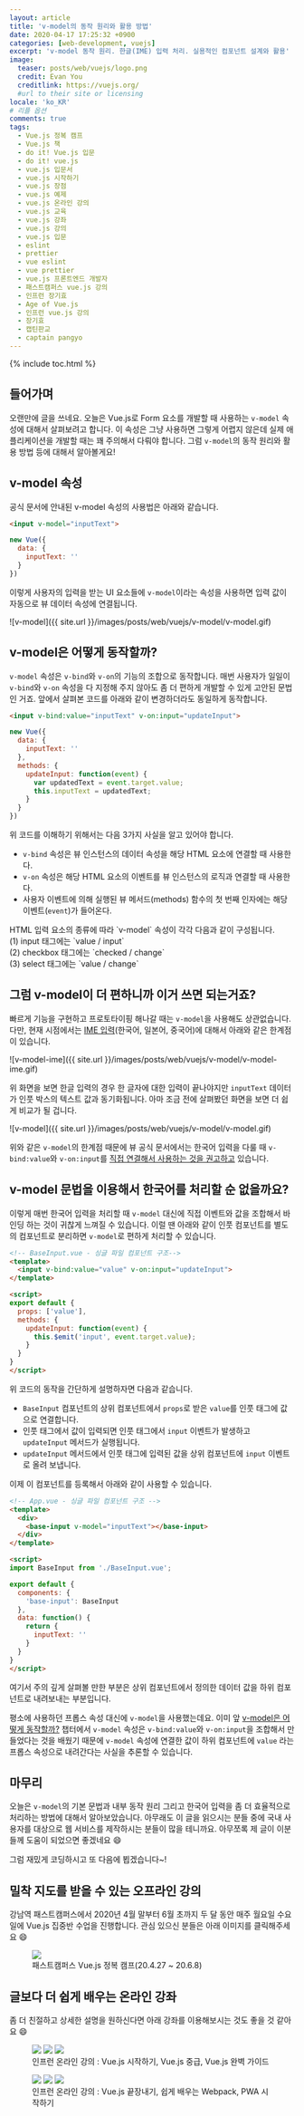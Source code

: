 ```yaml
---
layout: article
title: 'v-model의 동작 원리와 활용 방법'
date: 2020-04-17 17:25:32 +0900
categories: [web-development, vuejs]
excerpt: 'v-model 동작 원리. 한글(IME) 입력 처리. 실용적인 컴포넌트 설계와 활용'
image:
  teaser: posts/web/vuejs/logo.png
  credit: Evan You
  creditlink: https://vuejs.org/
  #url to their site or licensing
locale: 'ko_KR'
# 리플 옵션
comments: true
tags:
  - Vue.js 정복 캠프
  - Vue.js 책
  - do it! Vue.js 입문
  - do it! vue.js
  - vue.js 입문서
  - vue.js 시작하기
  - vue.js 장점
  - vue.js 예제
  - vue.js 온라인 강의
  - vue.js 교육
  - vue.js 강좌
  - vue.js 강의
  - vue.js 입문
  - eslint
  - prettier
  - vue eslint
  - vue prettier
  - vue.js 프론트엔드 개발자
  - 패스트캠퍼스 vue.js 강의
  - 인프런 장기효
  - Age of Vue.js
  - 인프런 vue.js 강의
  - 장기효
  - 캡틴판교
  - captain pangyo
---
```


{% include toc.html %}

## 들어가며

오랜만에 글을 쓰네요. 오늘은 Vue.js로 Form 요소를 개발할 때 사용하는 `v-model` 속성에 대해서 살펴보려고 합니다. 이 속성은 그냥 사용하면 그렇게 어렵지 않은데 실제 애플리케이션을 개발할 때는 꽤 주의해서 다뤄야 합니다. 그럼 `v-model`의 동작 원리와 활용 방법 등에 대해서 알아볼게요!

## v-model 속성

공식 문서에 안내된 v-model 속성의 사용법은 아래와 같습니다.

```html
<input v-model="inputText">
```

```js
new Vue({
  data: {
    inputText: ''
  }
})
```

이렇게 사용자의 입력을 받는 UI 요소들에 `v-model`이라는 속성을 사용하면 입력 값이 자동으로 뷰 데이터 속성에 연결됩니다.

![v-model]({{ site.url }}/images/posts/web/vuejs/v-model/v-model.gif)

## v-model은 어떻게 동작할까?

`v-model` 속성은 `v-bind`와 `v-on`의 기능의 조합으로 동작합니다. 매번 사용자가 일일이 `v-bind`와 `v-on` 속성을 다 지정해 주지 않아도 좀 더 편하게 개발할 수 있게 고안된 문법인 거죠. 앞에서 살펴본 코드를 아래와 같이 변경하더라도 동일하게 동작합니다.

```html
<input v-bind:value="inputText" v-on:input="updateInput">
```

```js
new Vue({
  data: {
    inputText: ''
  },
  methods: {
    updateInput: function(event) {
      var updatedText = event.target.value;
      this.inputText = updatedText;
    }
  }
})
```

위 코드를 이해하기 위해서는 다음 3가지 사실을 알고 있어야 합니다.

- `v-bind` 속성은 뷰 인스턴스의 데이터 속성을 해당 HTML 요소에 연결할 때 사용한다.
- `v-on` 속성은 해당 HTML 요소의 이벤트를 뷰 인스턴스의 로직과 연결할 때 사용한다.
- 사용자 이벤트에 의해 실행된 뷰 메서드(methods) 함수의 첫 번째 인자에는 해당 이벤트(`event`)가 들어온다.

<p class="notice">HTML 입력 요소의 종류에 따라 `v-model` 속성이 각각 다음과 같이 구성됩니다. <br>
(1) input 태그에는 `value / input` <br>
(2) checkbox 태그에는 `checked / change` <br>
(3) select 태그에는 `value / change`
</p>

## 그럼 v-model이 더 편하니까 이거 쓰면 되는거죠?

빠르게 기능을 구현하고 프로토타이핑 해나갈 때는 `v-model`을 사용해도 상관없습니다. 다만, 현재 시점에서는 [IME 입력](https://en.wikipedia.org/wiki/Input_method)(한국어, 일본어, 중국어)에 대해서 아래와 같은 한계점이 있습니다.

![v-model-ime]({{ site.url }}/images/posts/web/vuejs/v-model/v-model-ime.gif)

위 화면을 보면 한글 입력의 경우 한 글자에 대한 입력이 끝나야지만 `inputText` 데이터가 인풋 박스의 텍스트 값과 동기화됩니다. 아마 조금 전에 살펴봤던 화면을 보면 더 쉽게 비교가 될 겁니다.

![v-model]({{ site.url }}/images/posts/web/vuejs/v-model/v-model.gif)

위와 같은 `v-model`의 한계점 때문에 뷰 공식 문서에서는 한국어 입력을 다룰 때 `v-bind:value`와 `v-on:input`를 [직접 연결해서 사용하는 것을 권고하고](https://vuejs.org/v2/guide/forms.html#Basic-Usage) 있습니다.

## v-model 문법을 이용해서 한국어를 처리할 순 없을까요?

이렇게 매번 한국어 입력을 처리할 때 `v-model` 대신에 직접 이벤트와 값을 조합해서 바인딩 하는 것이 귀찮게 느껴질 수 있습니다. 이럴 땐 아래와 같이 인풋 컴포넌트를 별도의 컴포넌트로 분리하면 `v-model`로 편하게 처리할 수 있습니다.

```html
<!-- BaseInput.vue - 싱글 파일 컴포넌트 구조-->
<template>
  <input v-bind:value="value" v-on:input="updateInput">
</template>

<script>
export default {
  props: ['value'],
  methods: {
    updateInput: function(event) {
      this.$emit('input', event.target.value);
    }
  }
}
</script>
```

위 코드의 동작을 간단하게 설명하자면 다음과 같습니다.

- `BaseInput` 컴포넌트의 상위 컴포넌트에서 `props`로 받은 `value`를 인풋 태그에 값으로 연결합니다.
- 인풋 태그에서 값이 입력되면 인풋 태그에서 `input` 이벤트가 발생하고 `updateInput` 메서드가 실행됩니다.
- `updateInput` 메서드에서 인풋 태그에 입력된 값을 상위 컴포넌트에 `input` 이벤트로 올려 보냅니다.

이제 이 컴포넌트를 등록해서 아래와 같이 사용할 수 있습니다.

```html
<!-- App.vue - 싱글 파일 컴포넌트 구조 -->
<template>
  <div>
    <base-input v-model="inputText"></base-input>
  </div>
</template>

<script>
import BaseInput from './BaseInput.vue';

export default {
  components: {
    'base-input': BaseInput
  },
  data: function() {
    return {
      inputText: ''
    }
  }
}
</script>
```

여기서 주의 깊게 살펴볼 만한 부분은 상위 컴포넌트에서 정의한 데이터 값을 하위 컴포넌트로 내려보내는 부분입니다. 

평소에 사용하던 프롭스 속성 대신에 `v-model`을 사용했는데요. 이미 앞 [v-model은 어떻게 동작할까?](#v-model은-어떻게-동작할까) 챕터에서 `v-model` 속성은 `v-bind:value`와 `v-on:input`을 조합해서 만들었다는 것을 배웠기 때문에 `v-model` 속성에 연결한 값이 하위 컴포넌트에 `value` 라는 프롭스 속성으로 내려간다는 사실을 추론할 수 있습니다.

## 마무리

오늘은 `v-model`의 기본 문법과 내부 동작 원리 그리고 한국어 입력을 좀 더 효율적으로 처리하는 방법에 대해서 알아보았습니다. 아무래도 이 글을 읽으시는 분들 중에 국내 사용자를 대상으로 웹 서비스를 제작하시는 분들이 많을 테니까요. 아무쪼록 제 글이 이분들께 도움이 되었으면 좋겠네요 😄

그럼 재밌게 코딩하시고 또 다음에 뵙겠습니다~!

## 밀착 지도를 받을 수 있는 오프라인 강의

강남역 패스트캠퍼스에서 2020년 4월 말부터 6월 초까지 두 달 동안 매주 월요일 수요일에 Vue.js 집중반 수업을 진행합니다. 관심 있으신 분들은 아래 이미지를 클릭해주세요 😄

<figure class="third">
	<a href="https://www.fastcampus.co.kr/dev_camp_vue/" target="_blank"><img src="{{ site.url }}/images/posts/web/fastcampus/vue.png"></a>
	<figcaption>패스트캠퍼스 Vue.js 정복 캠프(20.4.27 ~ 20.6.8)</figcaption>
</figure>

## 글보다 더 쉽게 배우는 온라인 강좌

좀 더 친절하고 상세한 설명을 원하신다면 아래 강좌를 이용해보시는 것도 좋을 것 같아요 😄

<figure class="third">
	<a href="https://www.inflearn.com/course/Age-of-Vuejs/?utm_source=blog&utm_medium=githubio&utm_campaign=captianpangyo&utm_term=banner" target="_blank"><img src="{{ site.url }}/images/posts/web/inflearn/lv1.png"></a>
	<a href="https://www.inflearn.com/course/vue-pwa-vue-js-%EC%A4%91%EA%B8%89/?utm_source=blog&utm_medium=githubio&utm_campaign=captianpangyo&utm_term=banner" target="_blank"><img src="{{ site.url }}/images/posts/web/inflearn/lv2.png"></a>
	<a href="https://www.inflearn.com/course/vue-js/?utm_source=blog&utm_medium=githubio&utm_campaign=captianpangyo&utm_term=banner" target="_blank"><img src="{{ site.url }}/images/posts/web/inflearn/lv3.png"></a>
	<figcaption>인프런 온라인 강의 : Vue.js 시작하기, Vue.js 중급, Vue.js 완벽 가이드</figcaption>
</figure>

<figure class="third">
	<a href="https://www.inflearn.com/course/vue-js-%EB%81%9D%EB%82%B4%EA%B8%B0-%EC%BA%A1%ED%8B%B4%ED%8C%90%EA%B5%90?utm_source=blog&utm_medium=githubio&utm_campaign=captianpangyo&utm_term=banner" target="_blank"><img src="{{ site.url }}/images/posts/web/inflearn/lv4.png"></a>
	<a href="https://www.inflearn.com/course/%ED%94%84%EB%9F%B0%ED%8A%B8%EC%97%94%EB%93%9C-%EC%9B%B9%ED%8C%A9?utm_source=blog&utm_medium=githubio&utm_campaign=captianpangyo&utm_term=banner" target="_blank"><img src="{{ site.url }}/images/posts/web/inflearn/webpack.png"></a>
	<a href="https://www.inflearn.com/course/pwa?utm_source=blog&utm_medium=githubio&utm_campaign=captianpangyo&utm_term=banner" target="_blank"><img src="{{ site.url }}/images/posts/web/inflearn/pwa.jpg"></a>
	<figcaption>인프런 온라인 강의 : Vue.js 끝장내기, 쉽게 배우는 Webpack, PWA 시작하기</figcaption>
</figure>